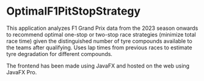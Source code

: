 # OptimalF1PitStopStrategy
This application analyzes F1 Grand Prix data from the 2023 season onwards to recommend optimal one-stop or two-stop race strategies (minimize total race time) given the distinguished number of tyre compounds available to the teams after qualifying. Uses lap times from previous races to estimate tyre degradation for different compounds.

The frontend has been made using JavaFX and hosted on the web using JavaFX Pro. 
